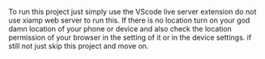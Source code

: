 To run this project just simply use the VScode live server extension  do not use xiamp web server to run this.
If there is no location turn on your god damn location of your phone or device and also check the location permission of your browser in the setting of it or in the device settings.
if still not just skip this project and move on.
